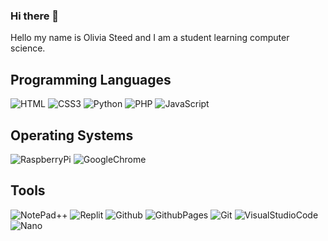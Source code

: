 ### Hi there 👋

Hello my name is Olivia Steed and I am a student learning computer science.

<h2>Programming Languages</h2>
<p>
  <img alt="HTML" src="https://img.shields.io/badge/HTML-E34F26.svg?logo=html5&logoColor=white">

  <img alt="CSS3" src="https://img.shields.io/badge/CSS3-1572B6?style=for-the-badge&logo=css3&logoColor=white">
  <img alt="Python" src="https://img.shields.io/badge/Python-FFD43B?style=for-the-badge&logo=python&logoColor=blue">
  <img alt="PHP" src="https://img.shields.io/badge/PHP-777BB4?style=for-the-badge&logo=php&logoColor=white">
  <img alt="JavaScript" src="https://img.shields.io/badge/JavaScript-F7DF1E.svg?logo=javascript&logoColor=black">
</p>

<h2>Operating Systems</h2>
<p>
  <img alt="RaspberryPi" src="https://img.shields.io/badge/Raspberry%20Pi-A22846?style=for-the-badge&logo=Raspberry%20Pi&logoColor=white">
  <img alt="GoogleChrome" src="https://img.shields.io/badge/Google_chrome-4285F4?style=for-the-badge&logo=Google-chrome&logoColor=white">
</p>

<h2>Tools</h2>
<p>
  <img alt="NotePad++" src="https://img.shields.io/badge/Notepad++-90E59A.svg?style=for-the-badge&logo=notepad%2B%2B&logoColor=black">
  
  <img alt="Replit" src="https://img.shields.io/badge/replit-667881?style=for-the-badge&logo=replit&logoColor=white">
  <img alt="Github" src="https://img.shields.io/badge/GitHub-100000?style=for-the-badge&logo=github&logoColor=white">
  <img alt="GithubPages" src="https://img.shields.io/badge/GitHub%20Pages-222222?style=for-the-badge&logo=GitHub%20Pages&logoColor=white">
  <img alt="Git" src="https://img.shields.io/badge/GIT-E44C30?style=for-the-badge&logo=git&logoColor=white">
  <img alt="VisualStudioCode" src="https://img.shields.io/badge/VSCode-0078D4?style=for-the-badge&logo=visual%20studio%20code&logoColor=white">
  <img alt="Nano" src="https://img.shields.io/badge/nano-4A90E2?style=for-the-badge&logo=nano&logoColor=white">
</p>

<!--
**delightfulhare/delightfulhare** is a ✨ _special_ ✨ repository because its `README.md` (this file) appears on your GitHub profile.

Here are some ideas to get you started:

- 🔭 I’m currently working on ...
- 🌱 I’m currently learning ...
- 👯 I’m looking to collaborate on ...
- 🤔 I’m looking for help with ...
- 💬 Ask me about ...
- 📫 How to reach me: ...
- 😄 Pronouns: ...
- ⚡ Fun fact: ...
-->

